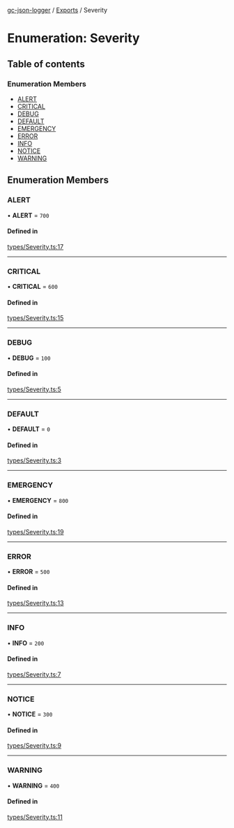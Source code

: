 [gc-json-logger](../README.md) / [Exports](../modules.md) / Severity

# Enumeration: Severity

## Table of contents

### Enumeration Members

- [ALERT](Severity.md#alert)
- [CRITICAL](Severity.md#critical)
- [DEBUG](Severity.md#debug)
- [DEFAULT](Severity.md#default)
- [EMERGENCY](Severity.md#emergency)
- [ERROR](Severity.md#error)
- [INFO](Severity.md#info)
- [NOTICE](Severity.md#notice)
- [WARNING](Severity.md#warning)

## Enumeration Members

### ALERT

• **ALERT** = ``700``

#### Defined in

[types/Severity.ts:17](https://github.com/igrek8/gc-json-logger/blob/be99936/src/types/Severity.ts#L17)

___

### CRITICAL

• **CRITICAL** = ``600``

#### Defined in

[types/Severity.ts:15](https://github.com/igrek8/gc-json-logger/blob/be99936/src/types/Severity.ts#L15)

___

### DEBUG

• **DEBUG** = ``100``

#### Defined in

[types/Severity.ts:5](https://github.com/igrek8/gc-json-logger/blob/be99936/src/types/Severity.ts#L5)

___

### DEFAULT

• **DEFAULT** = ``0``

#### Defined in

[types/Severity.ts:3](https://github.com/igrek8/gc-json-logger/blob/be99936/src/types/Severity.ts#L3)

___

### EMERGENCY

• **EMERGENCY** = ``800``

#### Defined in

[types/Severity.ts:19](https://github.com/igrek8/gc-json-logger/blob/be99936/src/types/Severity.ts#L19)

___

### ERROR

• **ERROR** = ``500``

#### Defined in

[types/Severity.ts:13](https://github.com/igrek8/gc-json-logger/blob/be99936/src/types/Severity.ts#L13)

___

### INFO

• **INFO** = ``200``

#### Defined in

[types/Severity.ts:7](https://github.com/igrek8/gc-json-logger/blob/be99936/src/types/Severity.ts#L7)

___

### NOTICE

• **NOTICE** = ``300``

#### Defined in

[types/Severity.ts:9](https://github.com/igrek8/gc-json-logger/blob/be99936/src/types/Severity.ts#L9)

___

### WARNING

• **WARNING** = ``400``

#### Defined in

[types/Severity.ts:11](https://github.com/igrek8/gc-json-logger/blob/be99936/src/types/Severity.ts#L11)
